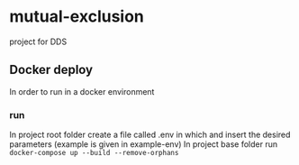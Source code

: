 # mutual-exclusion
project for DDS

## Docker deploy
In order to run in a docker environment

### run
In project root folder create a file called .env in which and insert the desired parameters (example is given in example-env)
In project base folder run `docker-compose up --build --remove-orphans`
